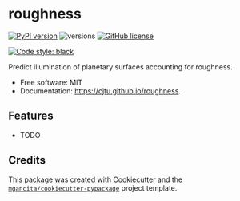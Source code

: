# roughness


[![PyPI version](https://badge.fury.io/py/roughness.svg)](https://badge.fury.io/py/roughness)
![versions](https://img.shields.io/pypi/pyversions/roughness.svg)
[![GitHub license](https://img.shields.io/github/license/mgancita/roughness.svg)](https://github.com/mgancita/roughness/blob/main/LICENSE)


[![Code style: black](https://img.shields.io/badge/code%20style-black-000000.svg)](https://github.com/psf/black)


Predict illumination of planetary surfaces accounting for roughness.


- Free software: MIT
- Documentation: https://cjtu.github.io/roughness.


## Features

* TODO

## Credits


This package was created with [Cookiecutter](https://github.com/audreyr/cookiecutter) and the [`mgancita/cookiecutter-pypackage`](https://mgancita.github.io/cookiecutter-pypackage/) project template.

